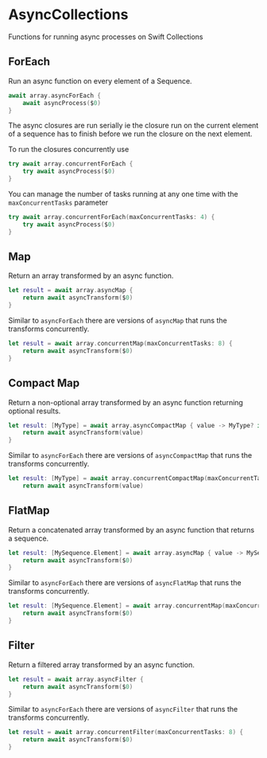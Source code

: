# AsyncCollections

Functions for running async processes on Swift Collections

## ForEach

Run an async function on every element of a Sequence.
```swift
await array.asyncForEach {
    await asyncProcess($0)
}
```
The async closures are run serially ie the closure run on the current element of a sequence has to finish before we run the closure on the next element.

To run the closures concurrently use
```swift
try await array.concurrentForEach {
    try await asyncProcess($0)
}
```
You can manage the number of tasks running at any one time with the `maxConcurrentTasks` parameter
```swift
try await array.concurrentForEach(maxConcurrentTasks: 4) {
    try await asyncProcess($0)
}
```

## Map

Return an array transformed by an async function.
```swift
let result = await array.asyncMap {
    return await asyncTransform($0)
}
```

Similar to `asyncForEach` there are versions of `asyncMap` that runs the transforms concurrently.

```swift
let result = await array.concurrentMap(maxConcurrentTasks: 8) {
    return await asyncTransform($0)
}
```

## Compact Map

Return a non-optional array transformed by an async function returning optional results.
```swift
let result: [MyType] = await array.asyncCompactMap { value -> MyType? in
    return await asyncTransform(value)
}
```

Similar to `asyncForEach` there are versions of `asyncCompactMap` that runs the transforms concurrently.

```swift
let result: [MyType] = await array.concurrentCompactMap(maxConcurrentTasks: 8) { value -> MyType? in
    return await asyncTransform(value)
```

## FlatMap

Return a concatenated array transformed by an async function that returns a sequence.
```swift
let result: [MySequence.Element] = await array.asyncMap { value -> MySequence in
    return await asyncTransform($0)
}
```

Similar to `asyncForEach` there are versions of `asyncFlatMap` that runs the transforms concurrently.

```swift
let result: [MySequence.Element] = await array.concurrentMap(maxConcurrentTasks: 8) { value -> MySequence in
    return await asyncTransform($0)
}
```

## Filter

Return a filtered array transformed by an async function.
```swift
let result = await array.asyncFilter {
    return await asyncTransform($0)
}
```

Similar to `asyncForEach` there are versions of `asyncFilter` that runs the transforms concurrently.

```swift
let result = await array.concurrentFilter(maxConcurrentTasks: 8) {
    return await asyncTransform($0)
}
```
